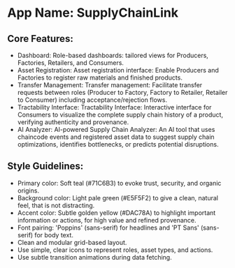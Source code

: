 # **App Name**: SupplyChainLink

## Core Features:

- Dashboard: Role-based dashboards: tailored views for Producers, Factories, Retailers, and Consumers.
- Asset Registration: Asset registration interface: Enable Producers and Factories to register raw materials and finished products.
- Transfer Management: Transfer management: Facilitate transfer requests between roles (Producer to Factory, Factory to Retailer, Retailer to Consumer) including acceptance/rejection flows.
- Tractability Interface: Tractability Interface: Interactive interface for Consumers to visualize the complete supply chain history of a product, verifying authenticity and provenance.
- AI Analyzer: AI-powered Supply Chain Analyzer: An AI tool that uses chaincode events and registered asset data to suggest supply chain optimizations, identifies bottlenecks, or predicts potential disruptions.

## Style Guidelines:

- Primary color: Soft teal (#71C6B3) to evoke trust, security, and organic origins.
- Background color: Light pale green (#E5F5F2) to give a clean, natural feel, that is not distracting.
- Accent color: Subtle golden yellow (#DAC78A) to highlight important information or actions, for high value and refined provenance.
- Font pairing: 'Poppins' (sans-serif) for headlines and 'PT Sans' (sans-serif) for body text.
- Clean and modular grid-based layout.
- Use simple, clear icons to represent roles, asset types, and actions.
- Use subtle transition animations during data fetching.